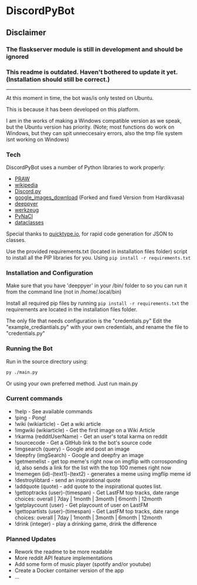 
# DiscordPyBot

## Disclaimer


### The flaskserver module is still in development and should be ignored
### This readme is outdated. Haven't bothered to update it yet. (Installation should still be correct.)

***

 At this moment in time, the bot was/is only tested on Ubuntu.

 This is because it has been developed on this platform.
 
 I am in the works of making a Windows compatible version as we speak, but the Ubuntu version has priority.
 (Note; most functions do work on Windows, but they can spit unneccesairy errors, also the tmp file system isnt working on Windows)
 
 

### Tech

DiscordPyBot uses a number of Python libraries to work properly:

* [PRAW](https://pypi.org/project/praw/)
* [wikipedia](https://pypi.org/project/wikipedia/)
* [Discord.py](https://pypi.org/project/discord.py/)
* [google_images_download](https://github.com/hardikvasa/google-images-download) (Forked and fixed Version from Hardikvasa)
* [deeppyer](https://pypi.org/project/deeppyer/)
* [werkzeug](https://pypi.org/project/Werkzeug/)
* [PyNaCl](https://pypi.org/project/PyNaCl/)
* [dataclasses](https://pypi.org/project/dataclasses/)

Special thanks to [quicktype.io](https://app.quicktype.io/), for rapid code generation for JSON to classes.

Use the provided requirements.txt (located in installation files folder) script to install all the PIP libraries for you.
Using ```pip install -r requirements.txt```

###  Installation and Configuration

Make sure that you have 'deeppyer' in your /bin/ folder to so you can run it from the command line (not in /home/.local/bin)

Install all required pip files by running ```pip install -r requirements.txt``` the requirements are located in the installation files folder.

 The only file that needs configuration is the "credentials.py"
 Edit the "example_crediantials.py" with your own credentials, and rename the file to "credentials.py"

### Running the Bot

Run in the source directory using:
```sh
py ./main.py
```
Or using your own preferred method. Just run main.py

### Current commands

 * !help - See available commands
 * !ping - Pong!
 * !wiki (wikiarticle) - Get a wiki article
 * !imgwiki (wikiarticle) - Get the first image on a Wiki Article
 * !rkarma (redditUserName) - Get an user's total karma on reddit
 * !sourcecode - Get a GitHub link to the bot's source code
 * !imgsearch (query) - Google and post an image
 * !deepfry (imgSearch) - Google and deepfry an image
 * !getmemelist - get top meme's right now on imgflip with corrosponding id, also sends a link for the list with the top 100 memes right now
 * !memegen (id)-(text1)-(text2) - generates a meme using imgflip meme id
 * !destroylibtard - send an inspirational quote
 * !addquote (quote) - add quote to the inspirational quotes list.
 * !gettoptracks (user)-(timespan) - Get LastFM top tracks, date range choices: overall | 7day | 1month | 3month | 6month | 12month
 * !getplaycount (user) - Get playcount of user on LastFM
 * !gettopartists (user)-(timespan) - Get LastFM top tracks, date range choices: overall | 7day | 1month | 3month | 6month | 12month
 * !drink (integer) - play a drinking game, drink the difference

### Planned Updates
 
 * Rework the readme to be more readable
 * More reddit API feature implementations
 * Add some form of music player (spotify and/or youtube)
 * Create a Docker container version of the app
 * ...
